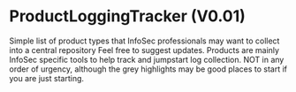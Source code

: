 # ProductLoggingTracker (V0.01)
Simple list of product types that InfoSec professionals may want to collect into a central repository
Feel free to suggest updates. Products are mainly InfoSec specific tools to help track and jumpstart log collection.
NOT in any order of urgency, although the grey highlights may be good places to start if you are just starting. 
